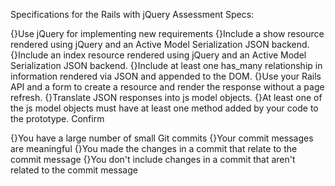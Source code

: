 Specifications for the Rails with jQuery Assessment
Specs:

 {}Use jQuery for implementing new requirements
 {}Include a show resource rendered using jQuery and an Active Model Serialization JSON backend.
 {}Include an index resource rendered using jQuery and an Active Model Serialization JSON backend.
 {}Include at least one has_many relationship in information rendered via JSON and appended to the DOM.
 {}Use your Rails API and a form to create a resource and render the response without a page refresh.
 {}Translate JSON responses into js model objects.
 {}At least one of the js model objects must have at least one method added by your code to the prototype.
Confirm

 {}You have a large number of small Git commits
 {}Your commit messages are meaningful
 {}You made the changes in a commit that relate to the commit message
 {}You don't include changes in a commit that aren't related to the commit message
